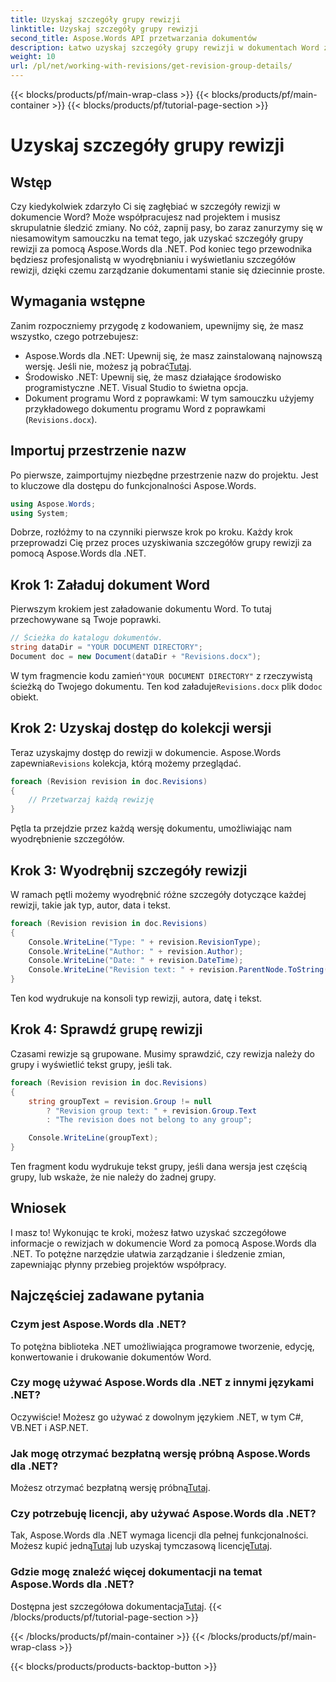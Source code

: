 ```yaml
---
title: Uzyskaj szczegóły grupy rewizji
linktitle: Uzyskaj szczegóły grupy rewizji
second_title: Aspose.Words API przetwarzania dokumentów
description: Łatwo uzyskaj szczegóły grupy rewizji w dokumentach Word za pomocą Aspose.Words dla .NET dzięki temu przewodnikowi krok po kroku. Idealne dla programistów .NET.
weight: 10
url: /pl/net/working-with-revisions/get-revision-group-details/
---
```


{{< blocks/products/pf/main-wrap-class >}}
{{< blocks/products/pf/main-container >}}
{{< blocks/products/pf/tutorial-page-section >}}

# Uzyskaj szczegóły grupy rewizji

## Wstęp

Czy kiedykolwiek zdarzyło Ci się zagłębiać w szczegóły rewizji w dokumencie Word? Może współpracujesz nad projektem i musisz skrupulatnie śledzić zmiany. No cóż, zapnij pasy, bo zaraz zanurzymy się w niesamowitym samouczku na temat tego, jak uzyskać szczegóły grupy rewizji za pomocą Aspose.Words dla .NET. Pod koniec tego przewodnika będziesz profesjonalistą w wyodrębnianiu i wyświetlaniu szczegółów rewizji, dzięki czemu zarządzanie dokumentami stanie się dziecinnie proste.

## Wymagania wstępne

Zanim rozpoczniemy przygodę z kodowaniem, upewnijmy się, że masz wszystko, czego potrzebujesz:
-  Aspose.Words dla .NET: Upewnij się, że masz zainstalowaną najnowszą wersję. Jeśli nie, możesz ją pobrać[Tutaj](https://releases.aspose.com/words/net/).
- Środowisko .NET: Upewnij się, że masz działające środowisko programistyczne .NET. Visual Studio to świetna opcja.
- Dokument programu Word z poprawkami: W tym samouczku użyjemy przykładowego dokumentu programu Word z poprawkami (`Revisions.docx`).

## Importuj przestrzenie nazw

Po pierwsze, zaimportujmy niezbędne przestrzenie nazw do projektu. Jest to kluczowe dla dostępu do funkcjonalności Aspose.Words.

```csharp
using Aspose.Words;
using System;
```

Dobrze, rozłóżmy to na czynniki pierwsze krok po kroku. Każdy krok przeprowadzi Cię przez proces uzyskiwania szczegółów grupy rewizji za pomocą Aspose.Words dla .NET.

## Krok 1: Załaduj dokument Word

Pierwszym krokiem jest załadowanie dokumentu Word. To tutaj przechowywane są Twoje poprawki.

```csharp
// Ścieżka do katalogu dokumentów.
string dataDir = "YOUR DOCUMENT DIRECTORY";
Document doc = new Document(dataDir + "Revisions.docx");
```

 W tym fragmencie kodu zamień`"YOUR DOCUMENT DIRECTORY"` z rzeczywistą ścieżką do Twojego dokumentu. Ten kod załaduje`Revisions.docx` plik do`doc` obiekt.

## Krok 2: Uzyskaj dostęp do kolekcji wersji

 Teraz uzyskajmy dostęp do rewizji w dokumencie. Aspose.Words zapewnia`Revisions` kolekcja, którą możemy przeglądać.

```csharp
foreach (Revision revision in doc.Revisions)
{
    // Przetwarzaj każdą rewizję
}
```

Pętla ta przejdzie przez każdą wersję dokumentu, umożliwiając nam wyodrębnienie szczegółów.

## Krok 3: Wyodrębnij szczegóły rewizji

W ramach pętli możemy wyodrębnić różne szczegóły dotyczące każdej rewizji, takie jak typ, autor, data i tekst.

```csharp
foreach (Revision revision in doc.Revisions)
{
    Console.WriteLine("Type: " + revision.RevisionType);
    Console.WriteLine("Author: " + revision.Author);
    Console.WriteLine("Date: " + revision.DateTime);
    Console.WriteLine("Revision text: " + revision.ParentNode.ToString(SaveFormat.Text));
}
```

Ten kod wydrukuje na konsoli typ rewizji, autora, datę i tekst.

## Krok 4: Sprawdź grupę rewizji

Czasami rewizje są grupowane. Musimy sprawdzić, czy rewizja należy do grupy i wyświetlić tekst grupy, jeśli tak.

```csharp
foreach (Revision revision in doc.Revisions)
{
    string groupText = revision.Group != null
        ? "Revision group text: " + revision.Group.Text
        : "The revision does not belong to any group";

    Console.WriteLine(groupText);
}
```

Ten fragment kodu wydrukuje tekst grupy, jeśli dana wersja jest częścią grupy, lub wskaże, że nie należy do żadnej grupy.

## Wniosek

I masz to! Wykonując te kroki, możesz łatwo uzyskać szczegółowe informacje o rewizjach w dokumencie Word za pomocą Aspose.Words dla .NET. To potężne narzędzie ułatwia zarządzanie i śledzenie zmian, zapewniając płynny przebieg projektów współpracy.

## Najczęściej zadawane pytania

### Czym jest Aspose.Words dla .NET?
To potężna biblioteka .NET umożliwiająca programowe tworzenie, edycję, konwertowanie i drukowanie dokumentów Word.

### Czy mogę używać Aspose.Words dla .NET z innymi językami .NET?
Oczywiście! Możesz go używać z dowolnym językiem .NET, w tym C#, VB.NET i ASP.NET.

### Jak mogę otrzymać bezpłatną wersję próbną Aspose.Words dla .NET?
 Możesz otrzymać bezpłatną wersję próbną[Tutaj](https://releases.aspose.com/).

### Czy potrzebuję licencji, aby używać Aspose.Words dla .NET?
 Tak, Aspose.Words dla .NET wymaga licencji dla pełnej funkcjonalności. Możesz kupić jedną[Tutaj](https://purchase.aspose.com/buy) lub uzyskaj tymczasową licencję[Tutaj](https://purchase.aspose.com/temporary-license/).

### Gdzie mogę znaleźć więcej dokumentacji na temat Aspose.Words dla .NET?
 Dostępna jest szczegółowa dokumentacja[Tutaj](https://reference.aspose.com/words/net/).
{{< /blocks/products/pf/tutorial-page-section >}}

{{< /blocks/products/pf/main-container >}}
{{< /blocks/products/pf/main-wrap-class >}}

{{< blocks/products/products-backtop-button >}}
